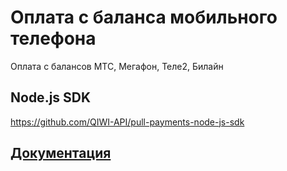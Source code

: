 # Оплата с баланса мобильного телефона
Оплата с балансов МТС, Мегафон, Теле2, Билайн

## Node.js SDK

https://github.com/QIWI-API/pull-payments-node-js-sdk

## [Документация](https://github.com/QIWI-API/pull-mobile-payments-docs/blob/master/pull-mobile-payments_ru.html.md)







